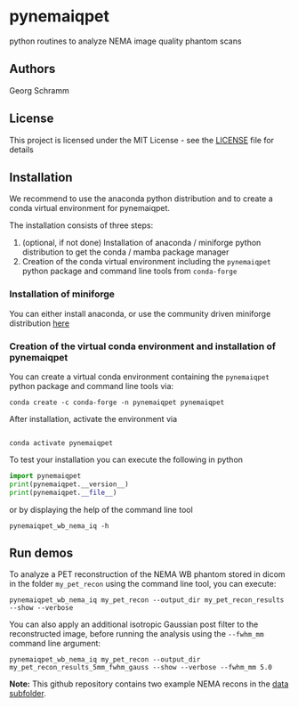 # pynemaiqpet

python routines to analyze NEMA image quality phantom scans

## Authors

Georg Schramm

## License

This project is licensed under the MIT License - see the [LICENSE](LICENSE) file for details

## Installation

We recommend to use the anaconda python distribution and to create a
conda virtual environment for pynemaiqpet.

The installation consists of three steps:

1. (optional, if not done) Installation of anaconda / miniforge python distribution
   to get the conda / mamba package manager
2. Creation of the conda virtual environment including the `pynemaiqpet`
   python package and command line tools from `conda-forge`

### Installation of miniforge

You can either install anaconda, or use the community driven miniforge
distribution [here](https://github.com/conda-forge/miniforge)

### Creation of the virtual conda environment and installation of pynemaiqpet

You can create a virtual conda environment containing the `pynemaiqpet`
python package and command line tools via:

```
conda create -c conda-forge -n pynemaiqpet pynemaiqpet
```

After installation, activate the environment via

```

conda activate pynemaiqpet
```

To test your installation you can execute the following in python

```python
import pynemaiqpet
print(pynemaiqpet.__version__)
print(pynemaiqpet.__file__)
```

or by displaying the help of the command line tool

```
pynemaiqpet_wb_nema_iq -h
```

## Run demos

To analyze a PET reconstruction of the NEMA WB phantom stored in dicom in
the folder `my_pet_recon` using the command line tool, you can execute:

```
pynemaiqpet_wb_nema_iq my_pet_recon --output_dir my_pet_recon_results --show --verbose
```

You can also apply an additional isotropic Gaussian post filter to the reconstructed
image, before running the analysis using the `--fwhm_mm` command line argument:

```
pynemaiqpet_wb_nema_iq my_pet_recon --output_dir my_pet_recon_results_5mm_fwhm_gauss --show --verbose --fwhm_mm 5.0
```

**Note:** This github repository contains two example NEMA recons in the [data subfolder](./data).

